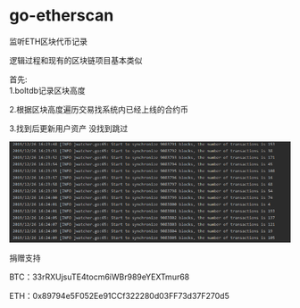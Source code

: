 # go-etherscan
监听ETH区块代币记录

逻辑过程和现有的区块链项目基本类似

首先:  
1.boltdb记录区块高度

2.根据区块高度遍历交易找系统内已经上线的合约币

3.找到后更新用户资产 没找到跳过    

![图片说明1](https://github.com/a6910438/go-etherscan/blob/master/1.png)



捐赠支持

BTC：33rRXUjsuTE4tocm6iWBr989eYEXTmur68

ETH：0x89794e5F052Ee91CCf322280d03FF73d37F270d5
